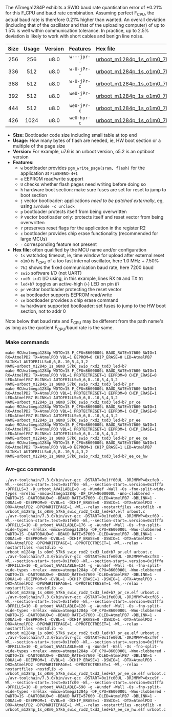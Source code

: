The ATmega1284P exhibits a SWIO baud rate quantisation error of +0.21% for this F_CPU and baud rate combination. Assuming perfect F<sub>CPU</sub>, the actual baud rate is therefore 0.21% higher than wanted. An overall deviation (including that of the oscillator and that of the uploading computer) of up to 1.5% is well within communication tolerance. In practice, up to 2.5% deviation is likely to work with short cables and benign line noise.

|Size|Usage|Version|Features|Hex file|
|:-:|:-:|:-:|:-:|:--|
|256|256|u8.0|`w---jpr--`|[urboot_m1284p_1s_o1m0_7k2_swio_rxd2_txd3_led+b7.hex](https://raw.githubusercontent.com/stefanrueger/urboot.hex/main/mcus/atmega1284p/watchdog_1_s/internal_oscillator_o%2B7.50%25/%2B1m000000_hz/%2B%2B%2B7k2_baud/uart1_rxd2_txd3/led%2Bb7/urboot_m1284p_1s_o1m0_7k2_swio_rxd2_txd3_led%2Bb7.hex)|
|336|512|u8.0|`w-U-jPr--`|[urboot_m1284p_1s_o1m0_7k2_swio_rxd2_txd3_led+b7_pr.hex](https://raw.githubusercontent.com/stefanrueger/urboot.hex/main/mcus/atmega1284p/watchdog_1_s/internal_oscillator_o%2B7.50%25/%2B1m000000_hz/%2B%2B%2B7k2_baud/uart1_rxd2_txd3/led%2Bb7/urboot_m1284p_1s_o1m0_7k2_swio_rxd2_txd3_led%2Bb7_pr.hex)|
|388|512|u8.0|`w-U-jPr-c`|[urboot_m1284p_1s_o1m0_7k2_swio_rxd2_txd3_led+b7_pr_ce.hex](https://raw.githubusercontent.com/stefanrueger/urboot.hex/main/mcus/atmega1284p/watchdog_1_s/internal_oscillator_o%2B7.50%25/%2B1m000000_hz/%2B%2B%2B7k2_baud/uart1_rxd2_txd3/led%2Bb7/urboot_m1284p_1s_o1m0_7k2_swio_rxd2_txd3_led%2Bb7_pr_ce.hex)|
|392|512|u8.0|`weU-jPr--`|[urboot_m1284p_1s_o1m0_7k2_swio_rxd2_txd3_led+b7_pr_ee.hex](https://raw.githubusercontent.com/stefanrueger/urboot.hex/main/mcus/atmega1284p/watchdog_1_s/internal_oscillator_o%2B7.50%25/%2B1m000000_hz/%2B%2B%2B7k2_baud/uart1_rxd2_txd3/led%2Bb7/urboot_m1284p_1s_o1m0_7k2_swio_rxd2_txd3_led%2Bb7_pr_ee.hex)|
|444|512|u8.0|`weU-jPr-c`|[urboot_m1284p_1s_o1m0_7k2_swio_rxd2_txd3_led+b7_pr_ee_ce.hex](https://raw.githubusercontent.com/stefanrueger/urboot.hex/main/mcus/atmega1284p/watchdog_1_s/internal_oscillator_o%2B7.50%25/%2B1m000000_hz/%2B%2B%2B7k2_baud/uart1_rxd2_txd3/led%2Bb7/urboot_m1284p_1s_o1m0_7k2_swio_rxd2_txd3_led%2Bb7_pr_ee_ce.hex)|
|426|1024|u8.0|`weU-hpr-c`|[urboot_m1284p_1s_o1m0_7k2_swio_rxd2_txd3_led+b7_ee_ce_hw.hex](https://raw.githubusercontent.com/stefanrueger/urboot.hex/main/mcus/atmega1284p/watchdog_1_s/internal_oscillator_o%2B7.50%25/%2B1m000000_hz/%2B%2B%2B7k2_baud/uart1_rxd2_txd3/led%2Bb7/urboot_m1284p_1s_o1m0_7k2_swio_rxd2_txd3_led%2Bb7_ee_ce_hw.hex)|

- **Size:** Bootloader code size including small table at top end
- **Usage:** How many bytes of flash are needed, ie, HW boot section or a multiple of the page size
- **Version:** For example, u7.6 is an urboot version, o5.2 is an optiboot version
- **Features:**
  + `w` bootloader provides `pgm_write_page(sram, flash)` for the application at `FLASHEND-4+1`
  + `e` EEPROM read/write support
  + `U` checks whether flash pages need writing before doing so
  + `h` hardware boot section: make sure fuses are set for reset to jump to boot section
  + `j` vector bootloader: applications *need to be patched externally*, eg, using `avrdude -c urclock`
  + `p` bootloader protects itself from being overwritten
  + `P` vector bootloader only: protects itself and reset vector from being overwritten
  + `r` preserves reset flags for the application in the register R2
  + `c` bootloader provides chip erase functionality (recommended for large MCUs)
  + `-` corresponding feature not present
- **Hex file:** often qualified by the MCU name and/or configuration
  + `1s` watchdog timeout, ie, time window for upload after external reset
  + `o1m0` is F<sub>CPU</sub> of a too fast internal oscillator, here 1.0 MHz + 7.50%
  + `7k2` shows the fixed communication baud rate, here 7200 baud
  + `swio` software I/O (not UART)
  + `rxd0 txd1` I/O using, in this example, lines RX `D0` and TX `D1`
  + `led+b7` toggles an active-high (`+`) LED on pin `B7`
  + `pr` vector bootloader protecting the reset vector
  + `ee` bootloader supports EEPROM read/write
  + `ce` bootloader provides a chip erase command
  + `hw` hardware supported bootloader: set fuses to jump to the HW boot section, not to addr 0


Note below that baud rate and F<sub>CPU</sub> may be different from the path name's as long as the quotient F<sub>CPU</sub>/baud rate is the same.

### Make commands
```
make MCU=atmega1284p WDTO=1S F_CPU=8600000L BAUD_RATE=57600 SWIO=1 RX=AtmelPD2 TX=AtmelPD3 VBL=1 EEPROM=0 CHIP_ERASE=0 LED=AtmelPB7 BLINK=1 AUTOFRILLS=0,6,8..10,5,4,3,2 NAME=urboot_m1284p_1s_o8m0_57k6_swio_rxd2_txd3_led+b7
make MCU=atmega1284p WDTO=1S F_CPU=8600000L BAUD_RATE=57600 SWIO=1 RX=AtmelPD2 TX=AtmelPD3 VBL=1 PROTECTRESET=1 EEPROM=0 CHIP_ERASE=0 LED=AtmelPB7 BLINK=1 AUTOFRILLS=0,6,8..10,5,4,3,2 NAME=urboot_m1284p_1s_o8m0_57k6_swio_rxd2_txd3_led+b7_pr
make MCU=atmega1284p WDTO=1S F_CPU=8600000L BAUD_RATE=57600 SWIO=1 RX=AtmelPD2 TX=AtmelPD3 VBL=1 PROTECTRESET=1 EEPROM=0 CHIP_ERASE=1 LED=AtmelPB7 BLINK=1 AUTOFRILLS=0,6,8..10,5,4,3,2 NAME=urboot_m1284p_1s_o8m0_57k6_swio_rxd2_txd3_led+b7_pr_ce
make MCU=atmega1284p WDTO=1S F_CPU=8600000L BAUD_RATE=57600 SWIO=1 RX=AtmelPD2 TX=AtmelPD3 VBL=1 PROTECTRESET=1 EEPROM=1 CHIP_ERASE=0 LED=AtmelPB7 BLINK=1 AUTOFRILLS=0,6,8..10,5,4,3,2 NAME=urboot_m1284p_1s_o8m0_57k6_swio_rxd2_txd3_led+b7_pr_ee
make MCU=atmega1284p WDTO=1S F_CPU=8600000L BAUD_RATE=57600 SWIO=1 RX=AtmelPD2 TX=AtmelPD3 VBL=1 PROTECTRESET=1 EEPROM=1 CHIP_ERASE=1 LED=AtmelPB7 BLINK=1 AUTOFRILLS=0,6,8..10,5,4,3,2 NAME=urboot_m1284p_1s_o8m0_57k6_swio_rxd2_txd3_led+b7_pr_ee_ce
make MCU=atmega1284p WDTO=1S F_CPU=8600000L BAUD_RATE=57600 SWIO=1 RX=AtmelPD2 TX=AtmelPD3 VBL=0 EEPROM=1 CHIP_ERASE=1 LED=AtmelPB7 BLINK=1 AUTOFRILLS=0,6,8..10,5,4,3,2 NAME=urboot_m1284p_1s_o8m0_57k6_swio_rxd2_txd3_led+b7_ee_ce_hw
```

### Avr-gcc commands
```
./avr-toolchain/7.3.0/bin/avr-gcc -DSTART=0x1ff00UL -DRJMPWP=0xcfe0 -Wl,--section-start=.text=0x1ff00 -Wl,--section-start=.version=0x1fffa -DFRILLS=3 -D_urboot_AVAILABLE=0 -g -Wundef -Wall -Os -fno-split-wide-types -mrelax -mmcu=atmega1284p -DF_CPU=8600000L -Wno-clobbered -DWDTO=1S -DAUTOBAUD=0 -DBAUD_RATE=57600 -DLED=AtmelPB7 -DBLINK=1 -DDUAL=0 -DEEPROM=0 -DVBL=1 -DCHIP_ERASE=0 -DSWIO=1 -DTX=AtmelPD3 -DRX=AtmelPD2 -DPGMWRITEPAGE=1 -Wl,--relax -nostartfiles -nostdlib -o urboot_m1284p_1s_o8m0_57k6_swio_rxd2_txd3_led+b7.elf urboot.c
./avr-toolchain/7.3.0/bin/avr-gcc -DSTART=0x1fe00UL -DRJMPWP=0xcf69 -Wl,--section-start=.text=0x1fe00 -Wl,--section-start=.version=0x1fffa -DFRILLS=10 -D_urboot_AVAILABLE=176 -g -Wundef -Wall -Os -fno-split-wide-types -mrelax -mmcu=atmega1284p -DF_CPU=8600000L -Wno-clobbered -DWDTO=1S -DAUTOBAUD=0 -DBAUD_RATE=57600 -DLED=AtmelPB7 -DBLINK=1 -DDUAL=0 -DEEPROM=0 -DVBL=1 -DCHIP_ERASE=0 -DSWIO=1 -DTX=AtmelPD3 -DRX=AtmelPD2 -DPGMWRITEPAGE=1 -DPROTECTRESET=1 -Wl,--relax -nostartfiles -nostdlib -o urboot_m1284p_1s_o8m0_57k6_swio_rxd2_txd3_led+b7_pr.elf urboot.c
./avr-toolchain/7.3.0/bin/avr-gcc -DSTART=0x1fe00UL -DRJMPWP=0xcf83 -Wl,--section-start=.text=0x1fe00 -Wl,--section-start=.version=0x1fffa -DFRILLS=10 -D_urboot_AVAILABLE=124 -g -Wundef -Wall -Os -fno-split-wide-types -mrelax -mmcu=atmega1284p -DF_CPU=8600000L -Wno-clobbered -DWDTO=1S -DAUTOBAUD=0 -DBAUD_RATE=57600 -DLED=AtmelPB7 -DBLINK=1 -DDUAL=0 -DEEPROM=0 -DVBL=1 -DCHIP_ERASE=1 -DSWIO=1 -DTX=AtmelPD3 -DRX=AtmelPD2 -DPGMWRITEPAGE=1 -DPROTECTRESET=1 -Wl,--relax -nostartfiles -nostdlib -o urboot_m1284p_1s_o8m0_57k6_swio_rxd2_txd3_led+b7_pr_ce.elf urboot.c
./avr-toolchain/7.3.0/bin/avr-gcc -DSTART=0x1fe00UL -DRJMPWP=0xcf85 -Wl,--section-start=.text=0x1fe00 -Wl,--section-start=.version=0x1fffa -DFRILLS=10 -D_urboot_AVAILABLE=120 -g -Wundef -Wall -Os -fno-split-wide-types -mrelax -mmcu=atmega1284p -DF_CPU=8600000L -Wno-clobbered -DWDTO=1S -DAUTOBAUD=0 -DBAUD_RATE=57600 -DLED=AtmelPB7 -DBLINK=1 -DDUAL=0 -DEEPROM=1 -DVBL=1 -DCHIP_ERASE=0 -DSWIO=1 -DTX=AtmelPD3 -DRX=AtmelPD2 -DPGMWRITEPAGE=1 -DPROTECTRESET=1 -Wl,--relax -nostartfiles -nostdlib -o urboot_m1284p_1s_o8m0_57k6_swio_rxd2_txd3_led+b7_pr_ee.elf urboot.c
./avr-toolchain/7.3.0/bin/avr-gcc -DSTART=0x1fe00UL -DRJMPWP=0xcf9f -Wl,--section-start=.text=0x1fe00 -Wl,--section-start=.version=0x1fffa -DFRILLS=10 -D_urboot_AVAILABLE=68 -g -Wundef -Wall -Os -fno-split-wide-types -mrelax -mmcu=atmega1284p -DF_CPU=8600000L -Wno-clobbered -DWDTO=1S -DAUTOBAUD=0 -DBAUD_RATE=57600 -DLED=AtmelPB7 -DBLINK=1 -DDUAL=0 -DEEPROM=1 -DVBL=1 -DCHIP_ERASE=1 -DSWIO=1 -DTX=AtmelPD3 -DRX=AtmelPD2 -DPGMWRITEPAGE=1 -DPROTECTRESET=1 -Wl,--relax -nostartfiles -nostdlib -o urboot_m1284p_1s_o8m0_57k6_swio_rxd2_txd3_led+b7_pr_ee_ce.elf urboot.c
./avr-toolchain/7.3.0/bin/avr-gcc -DSTART=0x1fc00UL -DRJMPWP=0xce9f -Wl,--section-start=.text=0x1fc00 -Wl,--section-start=.version=0x1fffa -DFRILLS=10 -D_urboot_AVAILABLE=598 -g -Wundef -Wall -Os -fno-split-wide-types -mrelax -mmcu=atmega1284p -DF_CPU=8600000L -Wno-clobbered -DWDTO=1S -DAUTOBAUD=0 -DBAUD_RATE=57600 -DLED=AtmelPB7 -DBLINK=1 -DDUAL=0 -DEEPROM=1 -DVBL=0 -DCHIP_ERASE=1 -DSWIO=1 -DTX=AtmelPD3 -DRX=AtmelPD2 -DPGMWRITEPAGE=1 -Wl,--relax -nostartfiles -nostdlib -o urboot_m1284p_1s_o8m0_57k6_swio_rxd2_txd3_led+b7_ee_ce_hw.elf urboot.c
```

